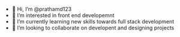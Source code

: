 - 👋 Hi, I’m @prathamd123
- 👀 I’m interested in front end developemnt
- 🌱 I’m currently learning new skills towards full stack development
- 💞️ I’m looking to collaborate on  developent and designing projects


<!---
prathamd123/prathamd123 is a ✨ special ✨ repository because its `README.md` (this file) appears on your GitHub profile.
You can click the Preview link to take a look at your changes.
--->
